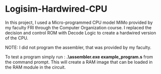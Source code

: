 # Logisim-Hardwired-CPU
In this project, I used a Micro-programmed CPU model MiMo provided by my faculty FRI through the Computer Organization course. I replaced the decision and control ROM with Decode Logic to create a hardwired version of the CPU.

NOTE: I did not program the assembler, that was provided by my faculty.

To test a program simply run : **.\assembler.exe example_program.s** from the command prompt. This will create a RAM image that can be loaded in the RAM module in the circuit.
